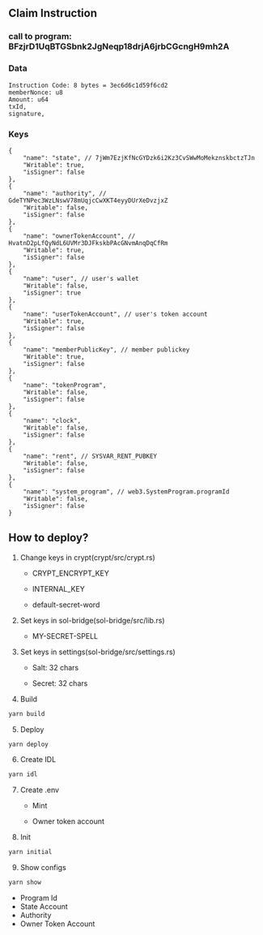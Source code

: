 ## Claim Instruction
### call to program: BFzjrD1UqBTGSbnk2JgNeqp18drjA6jrbCGcngH9mh2A
### Data
    Instruction Code: 8 bytes = 3ec6d6c1d59f6cd2
    memberNonce: u8
    Amount: u64
    txId,
    signature,

### Keys
    {
        "name": "state", // 7jWm7EzjKfNcGYDzk6i2Kz3CvSWwMoMekznskbctzTJn
        "Writable": true,
        "isSigner": false
    },
    { 
        "name": "authority", // GdeTYNPec3WzLNswV78mUqjcCwXKT4eyyDUrXeDvzjxZ
        "Writable": false,
        "isSigner": false
    },
    {
        "name": "ownerTokenAccount", // HvatnD2pLfQyNdL6UVMr3DJFkskbPAcGNvmAnqDqCfRm
        "Writable": true,
        "isSigner": false
    },
    {
        "name": "user", // user's wallet
        "Writable": false,
        "isSigner": true
    },
    {
        "name": "userTokenAccount", // user's token account
        "Writable": true,
        "isSigner": false
    },
    {
        "name": "memberPublicKey", // member publickey
        "Writable": true,
        "isSigner": false
    },
    {
        "name": "tokenProgram",
        "Writable": false,
        "isSigner": false
    },
    {
        "name": "clock",
        "Writable": false,
        "isSigner": false
    },
    {
        "name": "rent", // SYSVAR_RENT_PUBKEY
        "Writable": false,
        "isSigner": false
    },
    {
        "name": "system_program", // web3.SystemProgram.programId
        "Writable": false,
        "isSigner": false
    } 

## How to deploy?
1. Change keys in crypt(crypt/src/crypt.rs)
    * CRYPT_ENCRYPT_KEY

    * INTERNAL_KEY

    * default-secret-word

2. Set keys in sol-bridge(sol-bridge/src/lib.rs)
    * MY-SECRET-SPELL
3. Set keys in settings(sol-bridge/src/settings.rs)
    * Salt: 32 chars

    * Secret: 32 chars

4. Build
```bash
yarn build
```

5. Deploy
```bash
yarn deploy
```

6. Create IDL
```bash
yarn idl
```
7. Create .env
    * Mint

    * Owner token account

8. Init
```bash
yarn initial
```

9. Show configs
```bash
yarn show
```
* Program Id
* State Account
* Authority
* Owner Token Account